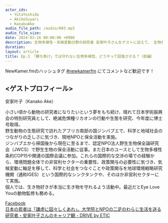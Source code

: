 ```yaml
---
actor_ids:
  - YutaYoshida
  - AkikoSuyari
  - KanakoAke
audio_file_path: /audio/003.mp3
audio_file_size:
date: 2024-03-16 00:00:00 +0900
description: 生物多様性・気候変動分野の研究者 安家叶子さんをゲストに迎えて、 生物多様性, ジンバブエでの保全活動 についてお話しました。
duration: 
layout: article
title: Ep.3 「勝ち負け」では守れない生物多様性、どうやって回復させる？（前編）
---
```


NewKamer.fmのハッシュタグ [#newkamerfm](https://twitter.com/search?q=%23newkamerfm&src=typed_query&f=live) にてコメントなど歓迎です！  

## <ゲストプロフィール>  

安家叶子（Kanako Ake）

小さい頃から動物の研究者になりたいという夢をもち続け、晴れて日本学術振興会の特別研究員として、絶滅危惧種リカオンの行動や生態を研究、今年度に博士号取得。  
野生動物の生態研究で訪れたアフリカ南部の国ジンバブエで、科学と地域社会のつながりの乏しさに気づき、現地NPOと保全活動を実施。  
ジンバブエから帰国後から現在に至るまで、認定NPO法人野生生物保全論研究会（JWCS）で野生生物の保全活動に従事。また日本のユースとして生物多様性条約COP15や関連の国際会議に参加。これらの国際的な交渉の場での経験から、環境問題全体での非営利セクターの重要性、政策関与の必要性に気づき、気候変動に軸足を移して、科学と社会をつなぐことや政策関与を地球環境戦略研究機関（通称IGES）という国際的なシンクタンクや、そのほか非営利セクターにて実施。  
個人では、生き物好きが本当に生き物を守れるよう活動中。最近だとEye Love Youの動物監修も務める。  

[Facebook](https://www.facebook.com/profile.php?id=100004529610782)  
[日本の若者は「謙虚に図々しくあれ」。大学院とNPOの二足のわらじ生活を送る研究者・安家叶子さんのキャリア観 - DRIVE by ETIC](https://drive.media/posts/36037)